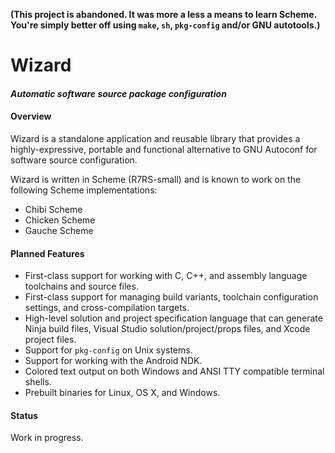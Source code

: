 
**(This project is abandoned. It was more a less a means to learn Scheme. You're simply better off using `make`, `sh`, `pkg-config` and/or GNU autotools.)**

# Wizard
#### *Automatic software source package configuration*

#### Overview

Wizard is a standalone application and reusable library that provides a highly-expressive, portable and functional alternative to GNU Autoconf for software source configuration.

Wizard is written in Scheme (R7RS-small) and is known to work on the following Scheme implementations:

- Chibi Scheme
- Chicken Scheme
- Gauche Scheme

#### Planned Features

- First-class support for working with C, C++, and assembly language toolchains and source files.
- First-class support for managing build variants, toolchain configuration settings, and cross-compilation targets.
- High-level solution and project specification language that can generate Ninja build files, Visual Studio solution/project/props files, and Xcode project files.
- Support for `pkg-config` on Unix systems.
- Support for working with the Android NDK.
- Colored text output on both Windows and ANSI TTY compatible terminal shells.
- Prebuilt binaries for Linux, OS X, and Windows.

#### Status

Work in progress.

